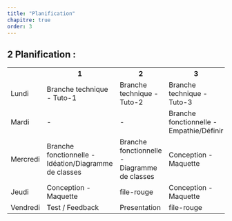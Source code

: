 ```yaml
---
title: "Planification"
chapitre: true
order: 3
---
```


<a id="Planification"></a>

## 2 Planification :

<table >
  <tr>
    <th></th>
    <th>1</th>
    <th>2</th>
    <th>3</th>
  </tr>
  <tr>
    <td>Lundi</td>
    <td>Branche technique - Tuto-1</td>
    <td>Branche technique - Tuto-2</td>
    <td>Branche technique - Tuto-3</td>
  </tr>
  <tr>
    <td>Mardi</td>
    <td>-</td>
    <td>-</td>
    <td>Branche fonctionnelle - Empathie/Définir</td>
  </tr>
  <tr>
    <td>Mercredi</td>
    <td>Branche fonctionnelle - Idéation/Diagramme de classes</td>
    <td>Branche fonctionnelle - Diagramme de classes</td>
    <td>Conception - Maquette</td>
  </tr>
  <tr>
    <td>Jeudi</td>
    <td>Conception - Maquette</td>
    <td>file-rouge</td>
    <td>Conception - Maquette</td>
  </tr>
  <tr>
    <td>Vendredi</td>
    <td>Test / Feedback</td>
    <td>Presentation</td>
    <td>file-rouge</td>
  </tr>
</table>
